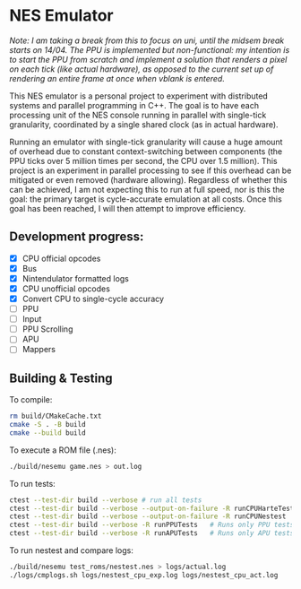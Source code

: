# NES Emulator
*Note: I am taking a break from this to focus on uni, until the midsem break starts on 14/04. The PPU is implemented but non-functional: my intention is to start the PPU from scratch and implement a solution that renders a pixel on each tick (like actual hardware), as opposed to the current set up of rendering an entire frame at once when vblank is entered.*

This NES emulator is a personal project to experiment with distributed systems and parallel programming in C++. The goal is to have each processing unit of the NES console running
in parallel with single-tick granularity, coordinated by a single shared clock (as in actual hardware).

Running an emulator with single-tick granularity will cause a huge amount of overhead due to constant context-switching between components (the PPU ticks over 5 million times per second, the CPU over 1.5 million). This project is an experiment in parallel processing to see if this overhead can be mitigated or even removed (hardware allowing). Regardless of whether this can be achieved, I am not expecting this to run at full speed, nor is this the goal: the primary target is cycle-accurate emulation at all costs. Once this goal has been reached, I will then attempt to improve efficiency.

## Development progress:
- [x] CPU official opcodes
- [x] Bus
- [x] Nintendulator formatted logs
- [x] CPU unofficial opcodes
- [x] Convert CPU to single-cycle accuracy
- [ ] PPU
- [ ] Input
- [ ] PPU Scrolling
- [ ] APU
- [ ] Mappers

## Building & Testing
To compile:
```bash
rm build/CMakeCache.txt
cmake -S . -B build
cmake --build build
```
To execute a ROM file (.nes):
``` bash
./build/nesemu game.nes > out.log
```
To run tests:
```bash
ctest --test-dir build --verbose # run all tests
ctest --test-dir build --verbose --output-on-failure -R runCPUHarteTests
ctest --test-dir build --verbose --output-on-failure -R runCPUNestest
ctest --test-dir build --verbose -R runPPUTests   # Runs only PPU tests
ctest --test-dir build --verbose -R runAPUTests   # Runs only APU tests
```
To run nestest and compare logs:
```bash
./build/nesemu test_roms/nestest.nes > logs/actual.log
./logs/cmplogs.sh logs/nestest_cpu_exp.log logs/nestest_cpu_act.log
```